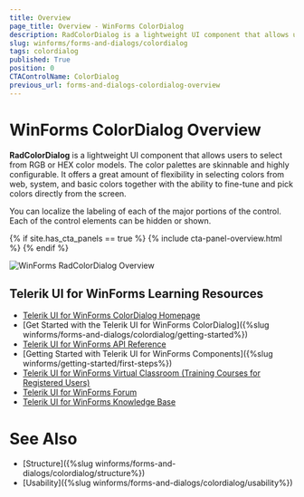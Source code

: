```yaml
---
title: Overview
page_title: Overview - WinForms ColorDialog
description: RadColorDialog is a lightweight UI component that allows users to select from RGB or HEX color models.
slug: winforms/forms-and-dialogs/colordialog
tags: colordialog
published: True
position: 0
CTAControlName: ColorDialog
previous_url: forms-and-dialogs-colordialog-overview
---
```


# WinForms ColorDialog Overview

__RadColorDialog__ is a lightweight UI component that allows users to select from RGB or HEX color models. The color palettes are skinnable and highly configurable. It offers a great amount of flexibility in selecting colors from web, system, and basic colors together with the ability to fine-tune and pick colors directly from the screen.

You can localize the labeling of each of the major portions of the control. Each of the control elements can be hidden or shown.

{% if site.has_cta_panels == true %}
{% include cta-panel-overview.html %}
{% endif %}

![WinForms RadColorDialog Overview](images/colordialog-overview001.png)


## Telerik UI for WinForms Learning Resources
* [Telerik UI for WinForms ColorDialog Homepage](https://www.telerik.com/products/winforms/colordialog.aspx)
* [Get Started with the Telerik UI for WinForms ColorDialog]({%slug winforms/forms-and-dialogs/colordialog/getting-started%})
* [Telerik UI for WinForms API Reference](https://docs.telerik.com/devtools/winforms/api/)
* [Getting Started with Telerik UI for WinForms Components]({%slug winforms/getting-started/first-steps%})
* [Telerik UI for WinForms Virtual Classroom (Training Courses for Registered Users)](https://learn.telerik.com/learn/course/external/view/elearning/17/TelerikUIforWinForms) 
* [Telerik UI for WinForms Forum](https://www.telerik.com/forums/winforms)
* [Telerik UI for WinForms Knowledge Base](https://docs.telerik.com/devtools/winforms/knowledge-base)

# See Also

* [Structure]({%slug winforms/forms-and-dialogs/colordialog/structure%})	
* [Usability]({%slug winforms/forms-and-dialogs/colordialog/usability%})	
